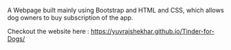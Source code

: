 				
A Webpage built mainly using Bootstrap and HTML and CSS, which allows dog owners to buy subscription of the app.

Checkout the website here : https://yuvrajshekhar.github.io/Tinder-for-Dogs/

